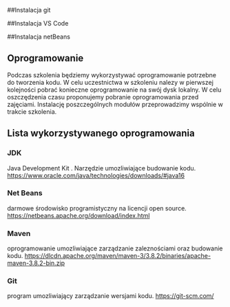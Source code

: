 ##Instalacja git

##Instalacja VS Code


##Instalacja netBeans



## Oprogramowanie

Podczas szkolenia będziemy wykorzystywać oprogramowanie potrzebne do tworzenia kodu. W celu uczestnictwa w szkoleniu nalezy w pierwszej kolejności pobrać konieczne oprogramowanie na swój dysk lokalny. W celu oszczędzenia czasu proponujemy pobranie oprogramowania przed zajęciami. Instalację poszczególnych modułów przeprowadzimy wspólnie w trakcie szkolenia.

## Lista wykorzystywanego oprogramowania

### JDK
Java Development Kit . Narzędzie umozliwiające budowanie kodu.
https://www.oracle.com/java/technologies/downloads/#java16


### Net Beans 
darmowe środowisko programistyczny na licencji open source.
https://netbeans.apache.org/download/index.html

### Maven 
oprogramowanie umozliwiające zarządzanie zaleznościami oraz budowanie kodu.
https://dlcdn.apache.org/maven/maven-3/3.8.2/binaries/apache-maven-3.8.2-bin.zip

### Git  
program umozliwiający zarządzanie wersjami kodu.
https://git-scm.com/
